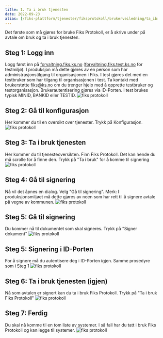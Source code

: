 ```yaml
---
title: 1. Ta i bruk tjenesten
date: 2022-09-23
alias: [/fiks-plattform/tjenester/fiksprotokoll/brukerveiledning/ta_ibruk_protokoll, /tjenester/fiksprotokoll/ta_ibruk_protokoll]
---
```


Det første som må gjøres for bruke Fiks Protokoll, er å skrive under på avtale om bruk og ta i bruk tjenesten.

## Steg 1: Logg inn
Logg først inn på [forvaltning.fiks.ks.no](forvaltning.fiks.ks.no) ([forvaltning.fiks.test.ks.no](forvaltning.fiks.test.ks.no) for testmiljø).
I produksjon må dette gjøres av en person som har administrasjonstilgang til organisasjonen i Fiks. I test gjøres det med en testbruker som har tilgang til organisasjonen i test. Ta kontakt med brukerstøtte [fiks@ks.no](mailto:fiks@ks.no) om du trenger hjelp med å opprette testbruker og testorganisasjon.
Brukerautentisering gjøres via ID-Porten. I test brukes typisk MINID, BANKID eller TESTID.
![fiks protokoll](/images/protokoll-brukerveiledning/1_log_inn_idporten.png "Logg inn")
## Steg 2: Gå til konfigurasjon
Her kommer du til en oversikt over tjenester. Trykk på Konfigurasjon.
![fiks protokoll](/images/protokoll-brukerveiledning/1_til_konfig.png "Gå til konfigurasjon")
## Steg 3: Ta i bruk tjenesten
Her kommer du til tjenesteoversikten. Finn Fiks Protokoll. Det kan hende du må scrolle for å finne den. Trykk på "Ta i bruk" for å komme til signering
![fiks protokoll](/images/protokoll-brukerveiledning/1_tjenesteoversikt.png "Tjenesteoversikt")
## Steg 4: Gå til signering
Nå vil det åpnes en dialog. Velg "Gå til signering". Merk: I produksjonsmiljøet må dette gjøres av noen som har rett til å signere avtale på vegne av kommunen.
![fiks protokoll](/images/protokoll-brukerveiledning/1_gaa_til_signering.png "Gå til signering")
## Steg 5: Gå til signering
Du kommer nå til dokumentet som skal signeres. Trykk på "Signer dokument"
![fiks protokoll](/images/protokoll-brukerveiledning/1_signering_posten.png "Signering posten")
## Steg 5: Signering i ID-Porten
For å signere må du autentisere deg i ID-Porten igjen. Samme prosedyre som i Steg 1
![fiks protokoll](/images/protokoll-brukerveiledning/1_signering_idporten.png "Signering idporten")
## Steg 6: Ta i bruk tjenesten (igjen)
Nå som avtalen er signert kan du ta i bruk Fiks Protokoll. Trykk på "Ta i bruk Fiks Protokoll"
![fiks protokoll](/images/protokoll-brukerveiledning/1_ta_i_bruk.png "Ta i bruk")
## Steg 7: Ferdig
Du skal nå komme til en tom liste av systemer. I så fall har du tatt i bruk Fiks Protokoll og kan legge til systemer.
![fiks protokoll](/images/protokoll-brukerveiledning/1_tatt_i_bruk.png "Tatt i bruk")
